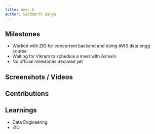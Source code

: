 ```yaml
---
title: Week 5
author: Siddharth Banga 
---
```


## Milestones
- Worked with ZIO for concurrent backend and doing AWS data engg course
- Waiting for Vikram to schedule a meet with Ashwin
- No official milestones declared yet

## Screenshots / Videos 

## Contributions

## Learnings
- Data Engineering
- ZIO